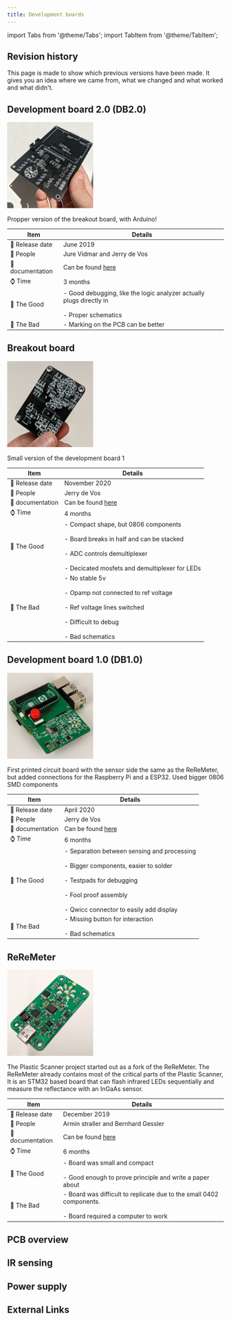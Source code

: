 ```yaml
---
title: Development boards
---
```

import Tabs from '@theme/Tabs'; 
import TabItem from '@theme/TabItem'; 

## Revision history

This page is made to show which previous versions have been made. It gives you an idea where we came from, what we changed and what worked and what didn't.  

## Development board 2.0 (DB2.0)

<img src="/img/developmentboards/developmentboard2.0.jpg" alt="development board 2.0" width="200"/>

Propper version of the breakout board, with Arduino!

| Item     | Details |
| ----------- | ----------- |
| 📆 Release date| June 2019 |
| 🦄 People                  | Jure Vidmar and Jerry de Vos       |
| 🔗 documentation   | Can be found [here](https://wikifactory.com/+plasticidentificationanywhere/plastic-scanner-devboard)        |
| ⌚ Time  |  3 months |
| 🎉 The Good  | - Good debugging, like the logic analyzer actually plugs directly in <br></br>- Proper schematics |
| 👹 The Bad  | - Marking on the PCB can be better |

## Breakout board

<img src="/img/developmentboards/breakoutboard.jpg" alt="breakout board" width="200"/>

Small version of the development board 1

| Item     | Details |
| ----------- | ----------- |
| 📆 Release date| November 2020 |
| 🦄 People                  | Jerry de Vos       |
| 🔗 documentation   | Can be found [here](https://wikifactory.com/+plasticidentificationanywhere/breakout-board)        |
| ⌚ Time  |  4 months |
| 🎉 The Good  | - Compact shape, but 0806 components <br></br> - Board breaks in half and can be stacked <br></br>- ADC controls demultiplexer <br></br>- Decicated mosfets and demultiplexer for LEDs  | 
| 👹 The Bad  | - No stable 5v <br></br>- Opamp not connected to ref voltage <br></br>- Ref voltage lines switched <br></br>- Difficult to debug <br></br>- Bad schematics  |

## Development board 1.0 (DB1.0)

<img src="/img/developmentboards/developmentboard1.0.jpg" alt="development board 1.0" width="200"/>

First printed circuit board with the sensor side the same as the ReReMeter, but added connections for the Raspberry Pi and a ESP32. Used bigger 0806 SMD components

| Item     | Details |
| ----------- | ----------- |
| 📆 Release date| April 2020 |
| 🦄 People                  | Jerry de Vos       |
| 🔗 documentation   | Can be found [here](https://github.com/arminstr/reremeter)        |
| ⌚ Time  |  6 months |
| 🎉 The Good  | - Separation between sensing and processing <br></br> - Bigger components, easier to solder <br></br> - Testpads for debugging <br></br> - Fool proof assembly <br></br> - Qwicc connector to easily add display|
| 👹 The Bad  | - Missing button for interaction <br></br> - Bad schematics |

## ReReMeter 

<img src="/img/developmentboards/reremeter.jpg" alt="reremeter" width="200"/>

The Plastic Scanner project started out as a fork of the ReReMeter. The ReReMeter already contains most of the critical parts of the Plastic Scanner, It is an STM32 based board that can flash infrared LEDs sequentially and measure the reflectance with an InGaAs sensor.

| Item     | Details |
| ----------- | ----------- |
| 📆 Release date| December 2019 |
| 🦄 People                  | Armin straller and Bernhard Gessler       |
| 🔗 documentation   | Can be found [here](https://oshwlab.com/jerzeek/nir-spectroscope)        |
| ⌚ Time  | 6 months |
| 🎉 The Good  | - Board was small and compact <br></br>- Good enough to prove principle and write a paper about|
| 👹 The Bad  | - Board was difficult to replicate due to the small 0402 components. <br></br>   - Board required a computer to work |

## PCB overview

## IR sensing

## Power supply

## External Links
